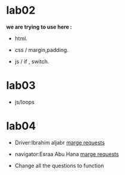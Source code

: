 # lab02 
**we are trying to use here :** 

* html.

* css / margin,padding.

* js / if , switch.

# lab03

* js/loops

# lab04

* Driver:Ibrahim aljabr [marge requests](https://github.com/EsraaAbuHana/lab02/pull/1)
* navigator:Esraa Abu Hana [marge requests](https://github.com/gamer-planet/laps-201/pull/1)

* Change all the questions to function

